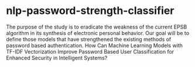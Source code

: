 # nlp-password-strength-classifier
The purpose of the  study is to eradicate the weakness of the current EPSB algorithm in its synthesis of electronic personal  behavior. Our goal will be to define those models that have strengthened the existing methods of password based authentication.
How Can Machine Learning Models with 
TF-IDF Vectorization Improve Password
Based User Classification for Enhanced 
Security in Intelligent Systems? 
